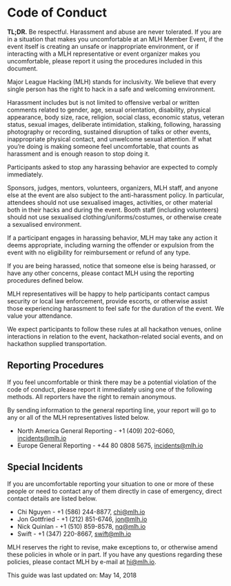 # Code of Conduct
**TL;DR.** Be respectful. Harassment and abuse are never tolerated. If you are in a situation that makes you uncomfortable at an MLH Member Event, if the event itself is creating an unsafe or inappropriate environment, or if interacting with a MLH representative or event organizer makes you uncomfortable, please report it using the procedures included in this document.

Major League Hacking (MLH) stands for inclusivity.  We believe that every single person has the right to hack in a safe and welcoming environment.  

Harassment includes but is not limited to offensive verbal or written comments related to gender, age, sexual orientation, disability, physical appearance, body size, race, religion, social class, economic status, veteran status, sexual images, deliberate intimidation, stalking, following, harassing photography or recording, sustained disruption of talks or other events, inappropriate physical contact, and unwelcome sexual attention.  If what you’re doing is making someone feel uncomfortable, that counts as harassment and is enough reason to stop doing it.

Participants asked to stop any harassing behavior are expected to comply immediately.

Sponsors, judges, mentors, volunteers, organizers, MLH staff, and anyone else at the event are also subject to the anti-harassment policy. In particular, attendees should not use sexualised images, activities, or other material both in their hacks and during the event. Booth staff (including volunteers) should not use sexualised clothing/uniforms/costumes, or otherwise create a sexualised environment.

If a participant engages in harassing behavior, MLH may take any action it deems appropriate, including warning the offender or expulsion from the event with no eligibility for reimbursement or refund of any type.

If you are being harassed, notice that someone else is being harassed, or have any other concerns, please contact MLH using the reporting procedures defined below.

MLH representatives will be happy to help participants contact campus security or local law enforcement, provide escorts, or otherwise assist those experiencing harassment to feel safe for the duration of the event. We value your attendance.

We expect participants to follow these rules at all hackathon venues, online interactions in relation to the event, hackathon-related social events, and on hackathon supplied transportation.

## Reporting Procedures

If you feel uncomfortable or think there may be a potential violation of the code of conduct, please report it immediately using one of the following methods.  All reporters have the right to remain anonymous.

By sending information to the general reporting line, your report will go to any or all of the MLH representatives listed below.

- North America General Reporting - +1 (409) 202-6060, incidents@mlh.io
- Europe General Reporting - +44 80 0808 5675, incidents@mlh.io

## Special Incidents
If you are uncomfortable reporting your situation to one or more of these people or need to contact any of them directly in case of emergency, direct contact details are listed below.

- Chi Nguyen - +1 (586) 244-8877, chi@mlh.io
- Jon Gottfried - +1 (212) 851-6746, jon@mlh.io
- Nick Quinlan - +1 (510) 859-8578, nq@mlh.io
- Swift - +1 (347) 220-8667, swift@mlh.io

MLH reserves the right to revise, make exceptions to, or otherwise amend these policies in whole or in part. If you have any questions regarding these policies, please contact MLH by e-mail at hi@mlh.io. 

This guide was last updated on:
May 14, 2018


